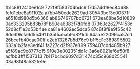fb1c88f2410ee1c9
722f9f583704bdc9
f7d574d18ec84688
fefd1ebc8a91102a
a7bb450ede2629ad
30543bcf3c00371f
a6518d980d5b6366
ab86749707bc6721
673ea68be5d10809
0ac333295b83b78f
b90ea6383f7d0fd8
07363c2627f4153c
52d8cf1e3d53b4ae
ca81e4602ec5dca5
87c8f8f8e9f55c42
6dc6f9cfa6d55491
b35f5a5ab9d821db
64aae22099ca57cd
26bcefb40cae00ff
e2eb13267b5d76c9
b1f5d1c389895502
633a1b2fae3edf41
fa227cd2f937e899
759407cdd485b927
a5f89ac9c8777c15
910e3e002351dd1c
3a6e8021ef6e50f8
acfbb3fff1537313
7b117bcbd6097d31
474c35c968d25541
03a98f48a532fe9e
